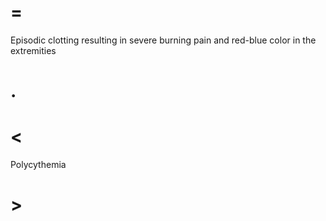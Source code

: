 # =

Episodic clotting resulting in severe burning pain and red-blue color in the extremities

# .

# <

Polycythemia

# >
